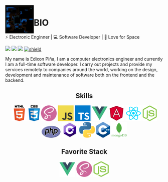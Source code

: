 <img align='left' src='./images/circuit.gif' width='18%'>

# BIO

⚡ Electronic Enginner | 💻 Software Developer | 🌌 Love for Space

[![](https://img.shields.io/badge/WebSite-edixonalberto.com-blue.svg?style=flat-square)](https://www.edixonalberto.com)
![](https://img.shields.io/github/stars/EdixonAlberto?affiliations=OWNER%2CCOLLABORATOR&style=social)
![](https://www.codewars.com/users/EdixonAlberto/badges/micro)
[![shield](https://css-battle-shield.herokuapp.com)](https://cssbattle.dev)

My name is Edixon Piña, I am a computer electronics engineer and currently I am a
full-time software developer. I carry out projects and provide my services remotely to
companies around the world, working on the design, development and maintenance of software
both on the frontend and the backend.

<h2 align="center">Skills</h2>

<div align="center">
  <img draggable="false" src='./images/skills/html.png' height='50px'>
  <img draggable="false" src='./images/skills/css.png' height='50px'>
  <img draggable="false" src='./images/skills/sass.png' width='50px' height='50px'>
  <img draggable="false" src='./images/skills/javascript.jpg' height='50px'>
  <img draggable="false" src='./images/skills/typescript.png' height='50px'>
  <img draggable="false" src='./images/skills/vue.png' height='50px'>
  <img draggable="false" src='./images/skills/angular.png' height='50px'>
  <img draggable="false" src='./images/skills/react.png' height='50px'>
  <img draggable="false" src='./images/skills/nodejs.png' height='50px'>
  <img draggable="false" src='./images/skills/php.png' width="60px" height='38px'>
  <img draggable="false" src='./images/skills/csharp.png' height='50px'>
  <img draggable="false" src='./images/skills/python.png' height='50px'>
  <img draggable="false" src='./images/skills/cpp.png' height='50px'>
  <img draggable="false" src='./images/skills/mongo.png' height='50px'>
</div>

<h2 align="center">Favorite Stack</h2>

<div align="center">
  <img draggable="false" src='./images/skills/vue.png' width='50px' height='50px'>
  <img draggable="false" src='./images/skills/sass.png' width='50px' height='50px'>
  <img draggable="false" src='./images/skills/nodejs.png' width='50px' height='50px'>
</div>
